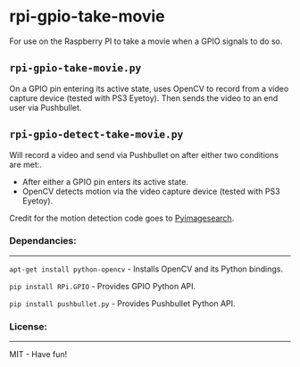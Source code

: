 # rpi-gpio-take-movie

For use on the Raspberry PI to take a movie when a GPIO signals to do so.


`rpi-gpio-take-movie.py`
-------------------------

On a GPIO pin entering its active state, uses OpenCV to record from a video capture device (tested with PS3 Eyetoy).
Then sends the video to an end user via Pushbullet.

`rpi-gpio-detect-take-movie.py`
-------------------------

Will record a video and send via Pushbullet on after either two conditions are met:.
- After either a GPIO pin enters its active state.
- OpenCV detects motion via the video capture device (tested with PS3 Eyetoy).

Credit for the motion detection code goes to [Pyimagesearch](http://www.pyimagesearch.com/2015/05/25/basic-motion-detection-and-tracking-with-python-and-opencv/).


### Dependancies:
-------------------------

`apt-get install python-opencv` - Installs OpenCV and its Python bindings.

`pip install RPi.GPIO` - Provides GPIO Python API.

`pip install pushbullet.py` - Provides Pushbullet Python API.


### License:
-------------------------

MIT - Have fun!
